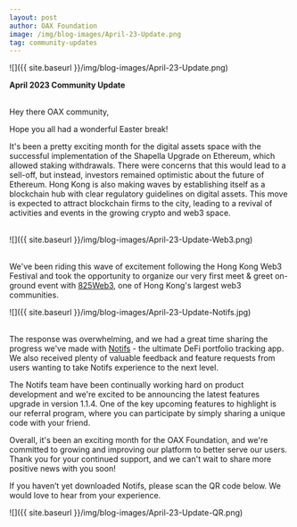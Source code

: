 ```yaml
---
layout: post
author: OAX Foundation
image: /img/blog-images/April-23-Update.png
tag: community-updates
---
```


![]({{ site.baseurl }}/img/blog-images/April-23-Update.png)

<b>April 2023 Community Update</b>

<br>Hey there OAX community,

Hope you all had a wonderful Easter break! 

It's been a pretty exciting month for the digital assets space with the successful implementation of the Shapella Upgrade on Ethereum, which allowed staking withdrawals. There were concerns that this would lead to a sell-off, but instead, investors remained optimistic about the future of Ethereum. Hong Kong is also making waves by establishing itself as a blockchain hub with clear regulatory guidelines on digital assets. This move is expected to attract blockchain firms to the city, leading to a revival of activities and events in the growing crypto and web3 space.<br><br>

![]({{ site.baseurl }}/img/blog-images/April-23-Update-Web3.png)

<br>We've been riding this wave of excitement following the Hong Kong Web3 Festival and took the opportunity to organize our very first meet & greet on-ground event with <a href="https://twitter.com/852web3">825Web3</a>, one of Hong Kong's largest web3 communities.<br>

![]({{ site.baseurl }}/img/blog-images/April-23-Update-Notifs.jpg)

<br>The response was overwhelming, and we had a great time sharing the progress we've made with <a href="https://www.notifs.co">Notifs</a> - the ultimate DeFi portfolio tracking app. We also received plenty of valuable feedback and feature requests from users wanting to take Notifs experience to the next level. 

The Notifs team have been continually working hard on product development and we're excited to be announcing the latest features upgrade in version 1.1.4. One of the key upcoming features to highlight is our referral program, where you can participate by simply sharing a unique code with your friend. 

Overall, it's been an exciting month for the OAX Foundation, and we're committed to growing and improving our platform to better serve our users. Thank you for your continued support, and we can't wait to share more positive news with you soon!

If you haven’t yet downloaded Notifs, please scan the QR code below. We would love to hear from your experience. 

![]({{ site.baseurl }}/img/blog-images/April-23-Update-QR.png)

